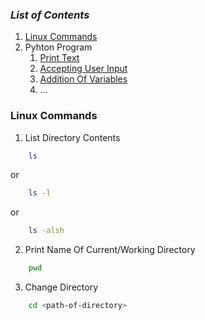 ### ___List of Contents___
  1. [Linux Commands](#linux-commands)
  1. Pyhton Program
     1. [Print Text](./python_programs/print_text.py)
     1. [Accepting User Input](./python_programs/accepting_user_input.py)
     1. [Addition Of Variables](./python_programs/addition_of_variables.py)
     1. ...

### Linux Commands
  1. List Directory Contents
```bash
    ls
```
or
```bash
    ls -l
```
or
```bash
    ls -alsh
```
  2. Print Name Of Current/Working Directory
```bash
    pwd
```
  3. Change Directory
```bash
    cd <path-of-directory>
```